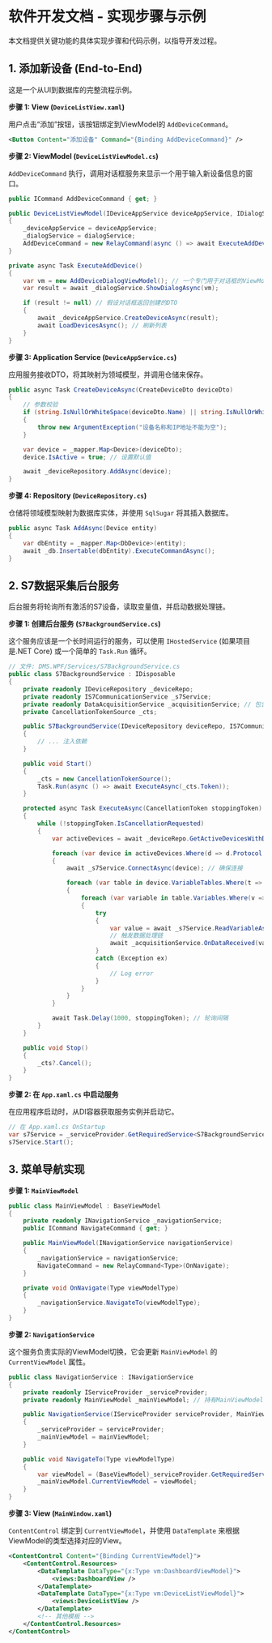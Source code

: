 # 软件开发文档 - 实现步骤与示例

本文档提供关键功能的具体实现步骤和代码示例，以指导开发过程。

## 1. 添加新设备 (End-to-End)

这是一个从UI到数据库的完整流程示例。

**步骤 1: View (`DeviceListView.xaml`)**

用户点击“添加”按钮，该按钮绑定到ViewModel的 `AddDeviceCommand`。

```xml
<Button Content="添加设备" Command="{Binding AddDeviceCommand}" />
```

**步骤 2: ViewModel (`DeviceListViewModel.cs`)**

`AddDeviceCommand` 执行，调用对话框服务来显示一个用于输入新设备信息的窗口。

```csharp
public ICommand AddDeviceCommand { get; }

public DeviceListViewModel(IDeviceAppService deviceAppService, IDialogService dialogService)
{
    _deviceAppService = deviceAppService;
    _dialogService = dialogService;
    AddDeviceCommand = new RelayCommand(async () => await ExecuteAddDevice());
}

private async Task ExecuteAddDevice()
{
    var vm = new AddDeviceDialogViewModel(); // 一个专门用于对话框的ViewModel
    var result = await _dialogService.ShowDialogAsync(vm);

    if (result != null) // 假设对话框返回创建的DTO
    {
        await _deviceAppService.CreateDeviceAsync(result);
        await LoadDevicesAsync(); // 刷新列表
    }
}
```

**步骤 3: Application Service (`DeviceAppService.cs`)**

应用服务接收DTO，将其映射为领域模型，并调用仓储来保存。

```csharp
public async Task CreateDeviceAsync(CreateDeviceDto deviceDto)
{
    // 参数校验
    if (string.IsNullOrWhiteSpace(deviceDto.Name) || string.IsNullOrWhiteSpace(deviceDto.IpAddress))
    {
        throw new ArgumentException("设备名称和IP地址不能为空");
    }

    var device = _mapper.Map<Device>(deviceDto);
    device.IsActive = true; // 设置默认值

    await _deviceRepository.AddAsync(device);
}
```

**步骤 4: Repository (`DeviceRepository.cs`)**

仓储将领域模型映射为数据库实体，并使用 `SqlSugar` 将其插入数据库。

```csharp
public async Task AddAsync(Device entity)
{
    var dbEntity = _mapper.Map<DbDevice>(entity);
    await _db.Insertable(dbEntity).ExecuteCommandAsync();
}
```

## 2. S7数据采集后台服务

后台服务将轮询所有激活的S7设备，读取变量值，并启动数据处理链。

**步骤 1: 创建后台服务 (`S7BackgroundService.cs`)**

这个服务应该是一个长时间运行的服务，可以使用 `IHostedService` (如果项目是.NET Core) 或一个简单的 `Task.Run` 循环。

```csharp
// 文件: DMS.WPF/Services/S7BackgroundService.cs
public class S7BackgroundService : IDisposable
{
    private readonly IDeviceRepository _deviceRepo;
    private readonly IS7CommunicationService _s7Service;
    private readonly DataAcquisitionService _acquisitionService; // 包含处理链逻辑的服务
    private CancellationTokenSource _cts;

    public S7BackgroundService(IDeviceRepository deviceRepo, IS7CommunicationService s7Service, DataAcquisitionService acquisitionService)
    {
        // ... 注入依赖
    }

    public void Start()
    {
        _cts = new CancellationTokenSource();
        Task.Run(async () => await ExecuteAsync(_cts.Token));
    }

    protected async Task ExecuteAsync(CancellationToken stoppingToken)
    {
        while (!stoppingToken.IsCancellationRequested)
        {
            var activeDevices = await _deviceRepo.GetActiveDevicesWithDetailsAsync();

            foreach (var device in activeDevices.Where(d => d.Protocol == ProtocolType.S7))
            {
                await _s7Service.ConnectAsync(device); // 确保连接

                foreach (var table in device.VariableTables.Where(t => t.IsActive))
                {
                    foreach (var variable in table.Variables.Where(v => v.IsActive))
                    {
                        try
                        {
                            var value = await _s7Service.ReadVariableAsync(device, variable);
                            // 触发数据处理链
                            await _acquisitionService.OnDataReceived(variable, value);
                        }
                        catch (Exception ex)
                        {
                            // Log error
                        }
                    }
                }
            }

            await Task.Delay(1000, stoppingToken); // 轮询间隔
        }
    }

    public void Stop()
    {
        _cts?.Cancel();
    }
}
```

**步骤 2: 在 `App.xaml.cs` 中启动服务**

在应用程序启动时，从DI容器获取服务实例并启动它。

```csharp
// 在 App.xaml.cs OnStartup
var s7Service = _serviceProvider.GetRequiredService<S7BackgroundService>();
s7Service.Start();
```

## 3. 菜单导航实现

**步骤 1: `MainViewModel`**

```csharp
public class MainViewModel : BaseViewModel
{
    private readonly INavigationService _navigationService;
    public ICommand NavigateCommand { get; }

    public MainViewModel(INavigationService navigationService)
    {
        _navigationService = navigationService;
        NavigateCommand = new RelayCommand<Type>(OnNavigate);
    }

    private void OnNavigate(Type viewModelType)
    {
        _navigationService.NavigateTo(viewModelType);
    }
}
```

**步骤 2: `NavigationService`**

这个服务负责实际的ViewModel切换，它会更新 `MainViewModel` 的 `CurrentViewModel` 属性。

```csharp
public class NavigationService : INavigationService
{
    private readonly IServiceProvider _serviceProvider;
    private readonly MainViewModel _mainViewModel; // 持有MainViewModel的引用

    public NavigationService(IServiceProvider serviceProvider, MainViewModel mainViewModel)
    {
        _serviceProvider = serviceProvider;
        _mainViewModel = mainViewModel;
    }

    public void NavigateTo(Type viewModelType)
    {
        var viewModel = (BaseViewModel)_serviceProvider.GetRequiredService(viewModelType);
        _mainViewModel.CurrentViewModel = viewModel;
    }
}
```

**步骤 3: View (`MainWindow.xaml`)**

`ContentControl` 绑定到 `CurrentViewModel`，并使用 `DataTemplate` 来根据ViewModel的类型选择对应的View。

```xml
<ContentControl Content="{Binding CurrentViewModel}">
    <ContentControl.Resources>
        <DataTemplate DataType="{x:Type vm:DashboardViewModel}">
            <views:DashboardView />
        </DataTemplate>
        <DataTemplate DataType="{x:Type vm:DeviceListViewModel}">
            <views:DeviceListView />
        </DataTemplate>
        <!-- 其他模板 -->
    </ContentControl.Resources>
</ContentControl>
```
